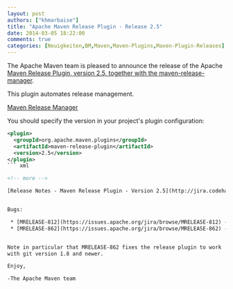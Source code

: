 ```yaml
---
layout: post
authors: ["khmarbaise"]
title: "Apache Maven Release Plugin - Release 2.5"
date: 2014-03-05 18:22:00
comments: true
categories: [Neuigkeiten,BM,Maven,Maven-Plugins,Maven-Plugin-Releases]
---
```

The Apache Maven team is pleased to announce the release of the Apache
[Maven Release Plugin, version 2.5, together with the
maven-release-manager](https://maven.apache.org/maven-release/maven-release-plugin/).

This plugin automates release management.

[Maven Release Manager](https://maven.apache.org/maven-release/maven-release-manager/)

You should specify the version in your project's plugin configuration:

``` xml
<plugin>
  <groupId>org.apache.maven.plugins</groupId>
  <artifactId>maven-release-plugin</artifactId>
  <version>2.5</version>
</plugin>
``` xml

<!-- more -->

[Release Notes - Maven Release Plugin - Version 2.5](http://jira.codehaus.org/secure/ReleaseNote.jspa?projectId=11144&version=19017)


Bugs:

 * [MRELEASE-812](https://issues.apache.org/jira/browse/MRELEASE-812) - "prepare" does not commit before tagging and therefore deploys snapshot instead of release
 * [MRELEASE-862](https://issues.apache.org/jira/browse/MRELEASE-862) - Upgrade to Apache Maven SCM 1.9


Note in particular that MRELEASE-862 fixes the release plugin to work
with git version 1.8 and newer.

Enjoy,

-The Apache Maven team
